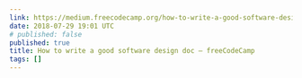 ```yaml
---
link: https://medium.freecodecamp.org/how-to-write-a-good-software-design-document-66fcf019569c
date: 2018-07-29 19:01 UTC
# published: false
published: true
title: How to write a good software design doc – freeCodeCamp
tags: []
---
```



